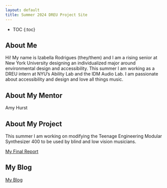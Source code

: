 ```yaml
---
layout: default
title: Summer 2024 DREU Project Site
---
```


* TOC
{:toc}

## About Me

Hi! My name is Izabella Rodrigues (they/them) and I am a rising senior at New York University designing an individualized major around environmental design and accessibility. This summer I am working as a DREU intern at NYU’s Ability Lab and the IDM Audio Lab. I am passionate about accessibility and design and love all things music. 

## About My Mentor

Amy Hurst

## About My Project

This summer I am working on modifying the Teenage Engineering Modular Synthesizer 400 to be used by blind and low vision musicians. 

[My Final Report](files/finalreport.pdf)

## My Blog

[My Blog](blog.html)
